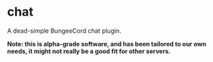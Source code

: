 # chat

A dead-simple BungeeCord chat plugin.

**Note: this is alpha-grade software, and has been tailored to our own needs, it might not really be a good fit for other servers.**
